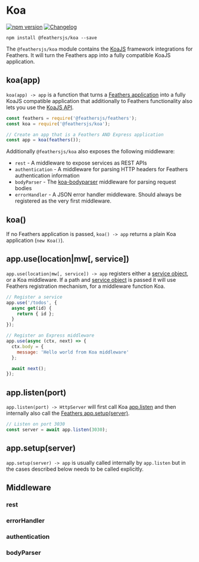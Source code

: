 # Koa

[![npm version](https://img.shields.io/npm/v/@feathersjs/koa.svg?style=flat-square)](https://www.npmjs.com/package/@feathersjs/koa)
[![Changelog](https://img.shields.io/badge/changelog-.md-blue.svg?style=flat-square)](https://github.com/feathersjs/feathers/blob/crow/packages/koa/CHANGELOG.md)

```
npm install @feathersjs/koa --save
```

The `@feathersjs/koa` module contains the [KoaJS](https://koajs.com/) framework integrations for Feathers. It will turn the Feathers app into a fully compatible KoaJS application.

## koa(app)

`koa(app) -> app` is a function that turns a [Feathers application](./application.md) into a fully KoaJS compatible application that additionally to Feathers functionality also lets you use the [KoaJS API](https://koajs.com/).

```js
const feathers = require('@feathersjs/feathers');
const koa = require('@feathersjs/koa');

// Create an app that is a Feathers AND Express application
const app = koa(feathers());
```

Additionally `@feathersjs/koa` also exposes the following middleware:

- `rest` - A middleware to expose services as REST APIs
- `authentication` - A middleware for parsing HTTP headers for Feathers authentication information
- `bodyParser` - The [koa-bodyparser](https://github.com/koajs/bodyparser) middleware for parsing request bodies
- `errorHandler` - A JSON error handler middleware. Should always be registered as the very first middleware.

## koa()

If no Feathers application is passed, `koa() -> app` returns a plain Koa application (`new Koa()`).

## app.use(location|mw[, service])

`app.use(location|mw[, service]) -> app` registers either a [service object](./services.md), or a Koa middleware. If a path and [service object](./services.md) is passed it will use Feathers registration mechanism, for a middleware function Koa.

```js
// Register a service
app.use('/todos', {
  async get(id) {
    return { id };
  }
});

// Register an Express middleware
app.use(async (ctx, next) => {
  ctx.body = {
    message: 'Hello world from Koa middleware'
  };

  await next();
});
```

## app.listen(port)

`app.listen(port) -> HttpServer` will first call Koa [app.listen](http://expressjs.com/en/4x/api.html#app.listen) and then internally also call the [Feathers app.setup(server)](./application.md#setupserver).

```js
// Listen on port 3030
const server = await app.listen(3030);
```

## app.setup(server)

`app.setup(server) -> app` is usually called internally by `app.listen` but in the cases described below needs to be called explicitly.

## Middleware

### rest

### errorHandler

### authentication

### bodyParser
